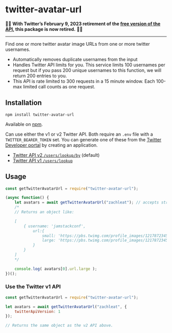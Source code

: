 # twitter-avatar-url

🚨🚨 **With Twitter’s February 9, 2023 retirement of the [free version of the API](https://twitter.com/TwitterDev/status/1621026986784337922), this package is now retired.** 🚨🚨

---

Find one or more twitter avatar image URLs from one or more twitter usernames. 

* Automatically removes duplicate usernames from the input
* Handles Twitter API limits for you. This service limits 100 usernames per request but if you pass 200 unique usernames to this function, we will return 200 entries to you.
* This API is rate limited to 300 requests in a 15 minute window. Each 100-max limited call counts as one request.

## Installation

```
npm install twitter-avatar-url
```

Available on [npm](https://www.npmjs.com/package/twitter-avatar-url).

Can use either the v1 or v2 Twitter API. Both require an `.env` file with a `TWITTER_BEARER_TOKEN` set. You can generate one of these from the [Twitter Developer portal](https://developer.twitter.com/) by creating an application.

* [Twitter API v2 `/users/lookup/by`](https://developer.twitter.com/en/docs/twitter-api/users/lookup/api-reference/get-users-by) (default)
* [Twitter API v1 `/users/lookup`](https://developer.twitter.com/en/docs/twitter-api/v1/accounts-and-users/follow-search-get-users/api-reference/get-users-lookup)

## Usage

```js
const getTwitterAvatarUrl = require("twitter-avatar-url");

(async function() {
	let avatars = await getTwitterAvatarUrl("zachleat"); // accepts string or array of strings
	/*
	// Returns an object like:

	[
		{ username: 'jamstackconf',
			url:{
				small: 'https://pbs.twimg.com/profile_images/1217872345651609603/-Ybv2ifT_normal.jpg',
				large: 'https://pbs.twimg.com/profile_images/1217872345651609603/-Ybv2ifT_400x400.jpg'
			}
		}
	]
	*/

	console.log( avatars[0].url.large );
})();
```

### Use the Twitter v1 API

```js
const getTwitterAvatarUrl = require("twitter-avatar-url");

let avatars = await getTwitterAvatarUrl("zachleat", {
	twitterApiVersion: 1
});

// Returns the same object as the v2 API above.
```